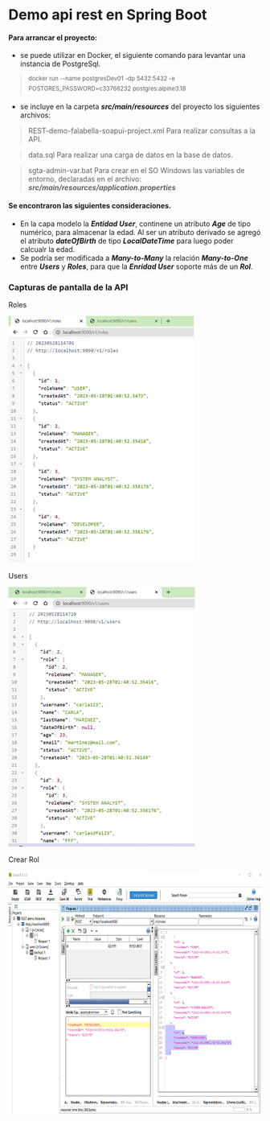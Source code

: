# Demo api rest en Spring Boot 


#### Para arrancar el proyecto:
* se puede utilizar en Docker, el siguiente comando para levantar una instancia de PostgreSql.
><sup>docker run --name postgresDev01 -dp 5432:5432 -e POSTGRES_PASSWORD=c33766232 postgres:alpine3.18</sup>
* se incluye en la carpeta ***src/main/resources*** del proyecto los siguientes archivos:
> REST-demo-falabella-soapui-project.xml Para realizar consultas a la API.

> data.sql Para realizar una carga de datos en la base de datos.

> sgta-admin-var.bat Para crear en el SO Windows las variables de entorno, 
> declaradas en el archivo: ***src/main/resources/application.properties***

#### Se encontraron las siguientes consideraciones.
* En la capa modelo la ***Entidad User***, continene un atributo ***Age*** de tipo numérico, para almacenar la edad. 
 Al ser un atributo derivado se agregó el atributo ***dateOfBirth*** de tipo ***LocalDateTime*** para luego poder calcualr la edad.
* Se podría ser modificada a ***Many-to-Many***  la relación ***Many-to-One*** entre ***Users*** y ***Roles***, 
 para que la ***Enridad User*** soporte más de un ***Rol***.



### Capturas de pantalla de la API
<p>Roles</p>
<img src="src/main/resources/static/Captura de pantalla roles.png" width="369" height="491" />
<p>Users</p>
<img src="src/main/resources/static/Captura de pantalla users.png" width="371" height="516" />
<p>Crear Rol</p>
<img src="src/main/resources/static/Captura de pantalla crear rol.png" width="729" height="483" />